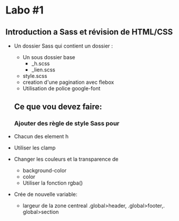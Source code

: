 # Labo #1
## Introduction a Sass et révision de HTML/CSS

- Un dossier Sass qui contient un dossier :
    - Un sous dossier base
        - _h.scss
        - _lien.scss
    - style.scss
    - creation d'une pagination avec flebox
    - Utilisation de police google-font

    ## Ce que vou devez faire:

    ### Ajouter des règle de style Sass pour
- Chacun des element h
- Utiliser les clamp
- Changer les couleurs et la transparence de
    - background-color
    - color
    - Utiliser la fonction rgba()
- Crée de nouvelle variable:
    - largeur de la zone centreal .global>header, .global>footer,. global>section